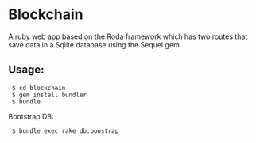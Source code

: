 # Blockchain

A ruby web app based on the Roda framework which has two routes that save data in a Sqlite database using the Sequel gem.

## Usage:

```
 $ cd blockchain
 $ gem install bundler
 $ bundle
```

Bootstrap DB:

```
 $ bundle exec rake db:boostrap
```
